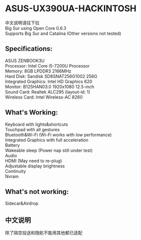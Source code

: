 # ASUS-UX390UA-HACKINTOSH
中文说明请往下拉<br>
Big Sur using Open Core 0.6.3 <br>
Supports Big Sur and Catalina (Other versions not tested)
## Specifications:<br>
ASUS ZENBOOK3U<br>
Processor: Intel Core i5-7200U Processor<br>
Memory: 8GB LPDDR3 2166MHz<br>
Hard Disk: Sandisk SD8SNAT256G1002 256G<br>
Integrated Graphics: Intel HD Graphics 620<br>
Monitor: B125HAN03.0 1920x1080 12.5-inch<br>
Sound Card: Realtek ALC295 (layout-id: 1)<br>
Wireless Card: Intel Wireless-AC 8260<br>
## What's Working:<br>
Keyboard with lights&shortcuts<br>Touchpad with all gestures<br>Bluetooth&Wi-Fi (Wi-Fi works with low performance)<br>Integrated Graphics with full acceleration<br>Battery<br>Wakeable sleep (Power nap still under test)<br>Audio<br>HDMI (May need to re-plug)<br>Adjustable display brightness<br>Continuity<br>Nvram<br>
## What's not working:<br>
Sidecar&Airdrop<br>
## 中文说明<br>
除了隔空投送和随航不能用其他都已适配
